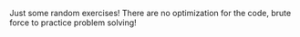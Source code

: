 Just some random exercises!
There are no optimization for the code, brute force to practice problem solving!
